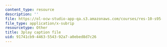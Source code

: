 ```yaml
---
content_type: resource
description: ''
file: https://ol-ocw-studio-app-qa.s3.amazonaws.com/courses/res-10-s95-physics-of-covid-19-transmission-fall-2020/91741cb94463554392a7a0ebed8d7c26_2Y__Z_PgAxQ.vtt
file_type: application/x-subrip
resourcetype: Other
title: 3play caption file
uid: 91741cb9-4463-5543-92a7-a0ebed8d7c26
---
```

